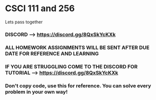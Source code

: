 # CSCI 111 and 256

Lets pass together

### DISCORD --> https://discord.gg/8QxSkYcKXk
### ALL HOMEWORK ASSIGNMENTS WILL BE SENT AFTER DUE DATE FOR REFERENCE AND LEARNING
### IF YOU ARE STRUGGLING COME TO THE DISCORD FOR TUTORIAL --> https://discord.gg/8QxSkYcKXk
### Don't copy code, use this for reference. You can solve every problem in your own way!
